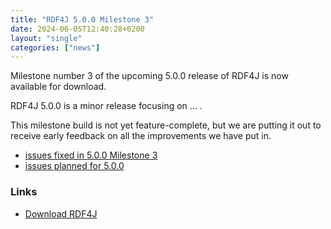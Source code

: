```yaml
---
title: "RDF4J 5.0.0 Milestone 3"
date: 2024-06-05T12:40:28+0200
layout: "single"
categories: ["news"]
---
```

Milestone number 3 of the upcoming 5.0.0 release of RDF4J is now available for download.

RDF4J 5.0.0 is a minor release focusing on ... .

This milestone build is not yet feature-complete, but we are putting it out to receive early feedback on all the improvements we have put in.

<!--more-->

 - [issues fixed in 5.0.0 Milestone 3](https://github.com/eclipse/rdf4j/issues?q=is%3Aissue+label%3AM3+is%3Aclosed+milestone%3A5.0.0)
 - [issues planned for 5.0.0](https://github.com/eclipse/rdf4j/milestone/80)

### Links

- [Download RDF4J](/download/)
